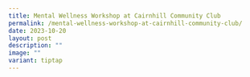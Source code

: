 ```yaml
---
title: Mental Wellness Workshop at Cairnhill Community Club
permalink: /mental-wellness-workshop-at-cairnhill-community-club/
date: 2023-10-20
layout: post
description: ""
image: ""
variant: tiptap
---
```

